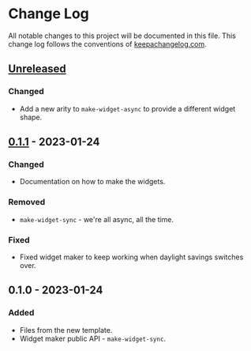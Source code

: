 # Change Log
All notable changes to this project will be documented in this file. This change log follows the conventions of [keepachangelog.com](http://keepachangelog.com/).

## [Unreleased]
### Changed
- Add a new arity to `make-widget-async` to provide a different widget shape.

## [0.1.1] - 2023-01-24
### Changed
- Documentation on how to make the widgets.

### Removed
- `make-widget-sync` - we're all async, all the time.

### Fixed
- Fixed widget maker to keep working when daylight savings switches over.

## 0.1.0 - 2023-01-24
### Added
- Files from the new template.
- Widget maker public API - `make-widget-sync`.

[Unreleased]: https://sourcehost.site/your-name/prueba-lein-02/compare/0.1.1...HEAD
[0.1.1]: https://sourcehost.site/your-name/prueba-lein-02/compare/0.1.0...0.1.1
